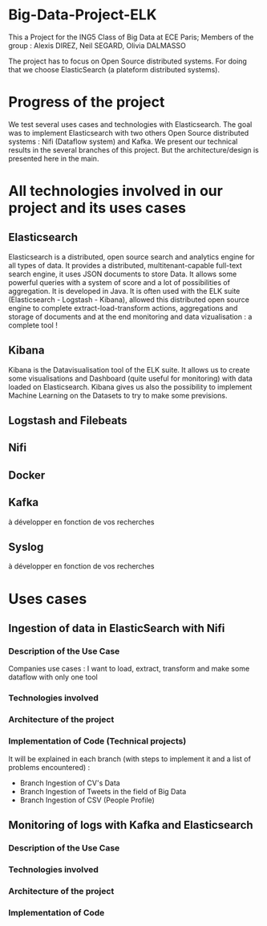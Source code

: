 # Big-Data-Project-ELK
This a Project for the ING5 Class of Big Data at ECE Paris;
Members of the group : Alexis DIREZ, Neil SEGARD, Olivia DALMASSO

The project has to focus on Open Source distributed systems. For doing that we choose ElasticSearch (a plateform distributed systems). 

# Progress of the project
We test several uses cases and technologies with Elasticsearch. 
The goal was to implement Elasticsearch with two others Open Source distributed systems : Nifi (Dataflow system) and Kafka. 
We present our technical results in the several branches of this project. But the architecture/design is presented here in the main. 

# All technologies involved in our project and its uses cases

## Elasticsearch

Elasticsearch is a distributed, open source search and analytics engine for all types of data. It provides a distributed, multitenant-capable full-text search engine, it uses JSON documents to store Data. It allows some powerful queries with a system of score and a lot of possibilities of aggregation. It is developed in Java. It is often used with the ELK suite (Elasticsearch - Logstash - Kibana), allowed this distributed open source engine to complete extract-load-transform actions, aggregations and storage of documents and at the end monitoring and data vizualisation : a complete tool ! 


## Kibana

Kibana is the Datavisualisation tool of the ELK suite. It allows us to create some visualisations and Dashboard (quite useful for monitoring) with data loaded on Elasticsearch. Kibana gives us also the possibility to implement Machine Learning on the Datasets to try to make some previsions. 

## Logstash and Filebeats

## Nifi

## Docker

## Kafka 
à développer en fonction de vos recherches

## Syslog 
à développer en fonction de vos recherches

# Uses cases

## Ingestion of data in ElasticSearch with Nifi

### Description of the Use Case

Companies use cases : I want to load, extract, transform and make some dataflow with only one tool 

### Technologies involved



### Architecture of the project 

### Implementation of Code (Technical projects)

It will be explained in each branch (with steps to implement it and a list of problems encountered) : 
- Branch Ingestion of CV's Data
- Branch Ingestion of Tweets in the field of Big Data
- Branch Ingestion of CSV (People Profile)

## Monitoring of logs with Kafka and Elasticsearch

### Description of the Use Case

### Technologies involved

### Architecture of the project 

### Implementation of Code 


